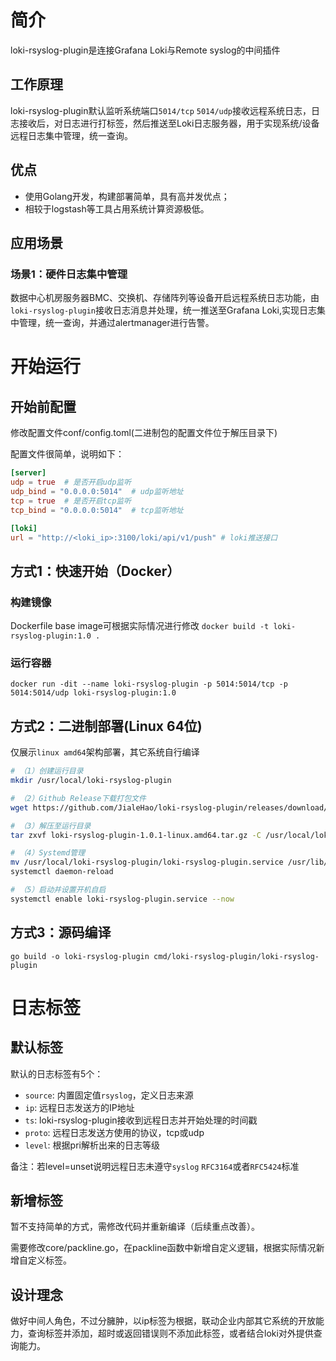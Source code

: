 # 简介
loki-rsyslog-plugin是连接Grafana Loki与Remote syslog的中间插件

## 工作原理
loki-rsyslog-plugin默认监听系统端口`5014/tcp` `5014/udp`接收远程系统日志，日志接收后，对日志进行打标签，然后推送至Loki日志服务器，用于实现系统/设备远程日志集中管理，统一查询。

## 优点
- 使用Golang开发，构建部署简单，具有高并发优点；
- 相较于logstash等工具占用系统计算资源极低。

## 应用场景
### 场景1：硬件日志集中管理
数据中心机房服务器BMC、交换机、存储阵列等设备开启远程系统日志功能，由`loki-rsyslog-plugin`接收日志消息并处理，统一推送至Grafana Loki,实现日志集中管理，统一查询，并通过alertmanager进行告警。

# 开始运行
## 开始前配置
修改配置文件conf/config.toml(二进制包的配置文件位于解压目录下)

配置文件很简单，说明如下：
```toml
[server]
udp = true  # 是否开启udp监听
udp_bind = "0.0.0.0:5014"  # udp监听地址
tcp = true  # 是否开启tcp监听
tcp_bind = "0.0.0.0:5014"  # tcp监听地址

[loki]
url = "http://<loki_ip>:3100/loki/api/v1/push" # loki推送接口
```

## 方式1：快速开始（Docker）
### 构建镜像
Dockerfile base image可根据实际情况进行修改
`docker build -t loki-rsyslog-plugin:1.0 .`
### 运行容器
`docker run -dit --name loki-rsyslog-plugin -p 5014:5014/tcp -p 5014:5014/udp loki-rsyslog-plugin:1.0`

## 方式2：二进制部署(Linux 64位)
仅展示`linux amd64`架构部署，其它系统自行编译
```bash
# （1）创建运行目录
mkdir /usr/local/loki-rsyslog-plugin

# （2）Github Release下载打包文件
wget https://github.com/JialeHao/loki-rsyslog-plugin/releases/download/v1.0.1/loki-rsyslog-plugin-1.0.1-linux.amd64.tar.gz

# （3）解压至运行目录
tar zxvf loki-rsyslog-plugin-1.0.1-linux.amd64.tar.gz -C /usr/local/loki-rsyslog-plugin/

# （4）Systemd管理
mv /usr/local/loki-rsyslog-plugin/loki-rsyslog-plugin.service /usr/lib/systemd/system/
systemctl daemon-reload

# （5）启动并设置开机自启
systemctl enable loki-rsyslog-plugin.service --now
```

## 方式3：源码编译
`go build -o loki-rsyslog-plugin cmd/loki-rsyslog-plugin/loki-rsyslog-plugin` 

# 日志标签

## 默认标签
默认的日志标签有5个：
- `source`: 内置固定值`rsyslog`，定义日志来源
- `ip`: 远程日志发送方的IP地址
- `ts`: loki-rsyslog-plugin接收到远程日志并开始处理的时间戳
- `proto`: 远程日志发送方使用的协议，tcp或udp
- `level`: 根据pri解析出来的日志等级

备注：若level=unset说明远程日志未遵守`syslog` `RFC3164`或者`RFC5424`标准

## 新增标签
暂不支持简单的方式，需修改代码并重新编译（后续重点改善）。

需要修改core/packline.go，在packline函数中新增自定义逻辑，根据实际情况新增自定义标签。

## 设计理念
做好中间人角色，不过分臃肿，以ip标签为根据，联动企业内部其它系统的开放能力，查询标签并添加，超时或返回错误则不添加此标签，或者结合loki对外提供查询能力。
